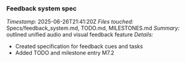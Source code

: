### Feedback system spec
*Timestamp:* 2025-06-26T21:41:20Z
*Files touched:* Specs/feedback_system.md, TODO.md, MILESTONES.md
*Summary:* outlined unified audio and visual feedback feature
*Details:*
- Created specification for feedback cues and tasks
- Added TODO and milestone entry M7.2
